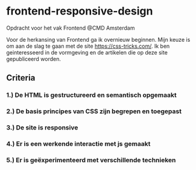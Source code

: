 # frontend-responsive-design
Opdracht voor het vak Frontend @CMD Amsterdam

Voor de herkansing van Frontend ga ik overnieuw beginnen. Mijn keuze is om aan de slag te gaan met de site https://css-tricks.com/. Ik ben geinteresseerd in de vormgeving en de artikelen die op deze site gepubliceerd worden.

## Criteria
### 1.) De HTML is gestructureerd en semantisch opgemaakt

### 2.) De basis principes van CSS zijn begrepen en toegepast

### 3.) De site is responsive

### 4.) Er is een werkende interactie met js gemaakt

### 5.) Er is geëxperimenteerd met verschillende technieken
